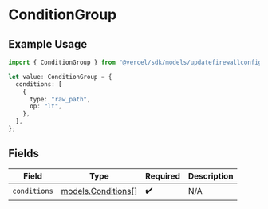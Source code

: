 # ConditionGroup

## Example Usage

```typescript
import { ConditionGroup } from "@vercel/sdk/models/updatefirewallconfigop.js";

let value: ConditionGroup = {
  conditions: [
    {
      type: "raw_path",
      op: "lt",
    },
  ],
};
```

## Fields

| Field                                          | Type                                           | Required                                       | Description                                    |
| ---------------------------------------------- | ---------------------------------------------- | ---------------------------------------------- | ---------------------------------------------- |
| `conditions`                                   | [models.Conditions](../models/conditions.md)[] | :heavy_check_mark:                             | N/A                                            |